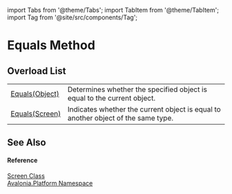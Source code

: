 import Tabs from '@theme/Tabs'; 
import TabItem from '@theme/TabItem'; 
import Tag from '@site/src/components/Tag'; 

# Equals Method


## Overload List
<table>
<tr>
<td><a href="M_Avalonia_Platform_Screen_Equals_1">Equals(Object)</a></td>
<td>Determines whether the specified object is equal to the current object.</td>
</tr>
<tr>
<td><a href="M_Avalonia_Platform_Screen_Equals">Equals(Screen)</a></td>
<td>Indicates whether the current object is equal to another object of the same type.</td>
</tr>
</table>

## See Also


#### Reference
<a href="T_Avalonia_Platform_Screen">Screen Class</a>  
<a href="N_Avalonia_Platform">Avalonia.Platform Namespace</a>  

